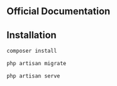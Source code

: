 ## Official Documentation

## Installation
```bash
composer install
```
```bash
php artisan migrate
```
```bash
php artisan serve
```
